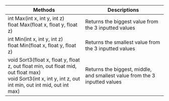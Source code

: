 | Methods | Descriptions |
| ------- | ------------ |
| int Max(int x, int y, int z)<br>float Max(float x, float y, float z) | Returns the biggest value from the 3 inputted values |
| int Min(int x, int y, int z)<br>float Min(float x, float y, float z) | Returns the smallest value from the 3 inputted values |
| void Sort3(float x, float y, float z, out float min, out float mid, out float max)<br>void Sort3(int x, int y, int z, out int min, out int mid, out int max) | Returns the biggest, middle, and smallest value from the 3 inputted values |
